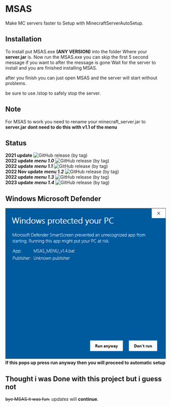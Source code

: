 # MSAS
Make MC servers faster to Setup with MinecraftServerAutoSetup.

## Installation
To install put MSAS.exe **(ANY VERSION)**
into the folder Where your **server.jar** is.
Now run the MSAS.exe you can skip the first 5 second message if you want to 
after the message is gone Wait for the server to install
and you are finished installing MSAS.

after you finish you can just open MSAS and the server will start without problems.

be sure to use /stop to safely stop the server.

## Note
For MSAS to work you need to rename your minecraft_server.jar to **server.jar** **dont need to do this with v1.1 of the menu**

## Status
**2021 update** ![GitHub release (by tag)](https://img.shields.io/github/downloads/ThexGameLord/MSAS/v1.0/total)<br>
**2022 update** ***menu 1.0*** ![GitHub release (by tag)](https://img.shields.io/github/downloads/ThexGameLord/MSAS/menu_v1.0/total)<br>
**2022 update** ***menu 1.1*** ![GitHub release (by tag)](https://img.shields.io/github/downloads/ThexGameLord/MSAS/menu_v1.1/total)<br>
**2022 Nov update** ***menu 1.2*** ![GitHub release (by tag)](https://img.shields.io/github/downloads/ThexGameLord/MSAS/menu_v1.2/total)<br>
**2022 update** ***menu 1.3*** ![GitHub release (by tag)](https://img.shields.io/github/downloads/ThexGameLord/MSAS/menu_v1.3/total)<br>
**2023 update** ***menu 1.4*** ![GitHub release (by tag)](https://img.shields.io/github/downloads/ThexGameLord/MSAS/menu_v1.4/total)<br>

## Windows Microsoft Defender

<img src="https://github.com/ThexGameLord/MSAS/blob/main/images/MDSS.PNG?raw=true" alt="IMAGE_MSAS"></img><br>
**If this pops up press run anyway then you will proceed to automatic setup**

## Thought i was Done with this project but i guess not
~~bye MSAS it was fun.~~ *u*p*d*a*t*e*s* will **continue**.

